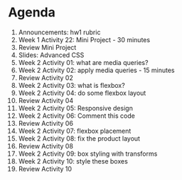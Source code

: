 # Agenda

1. Announcements: hw1 rubric
1. Week 1 Activity 22: Mini Project - 30 minutes
1. Review Mini Project
1. Slides: Advanced CSS
1. Week 2 Activity 01: what are media queries?
1. Week 2 Activity 02: apply media queries - 15 minutes
1. Review Activity 02
1. Week 2 Activity 03: what is flexbox?
1. Week 2 Activity 04: do some flexbox layout
1. Review Activity 04
1. Week 2 Activity 05: Responsive design
1. Week 2 Activity 06: Comment this code
1. Review Activity 06
1. Week 2 Activity 07: flexbox placement
1. Week 2 Activity 08: fix the product layout
1. Review Activity 08
1. Week 2 Activity 09: box styling with transforms
1. Week 2 Activity 10: style these boxes
1. Review Activity 10
